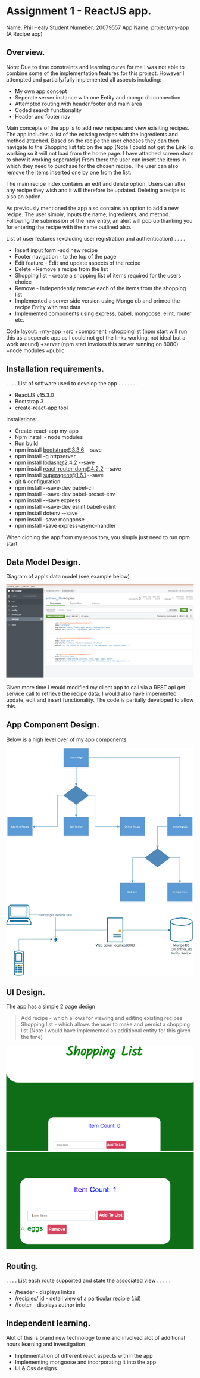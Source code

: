 # Assignment 1 - ReactJS app.

Name: Phil Healy
Student Numeber: 20079557
App Name: project/my-app (A Recipe app)


## Overview.
Note: Due to time constraints and learning curve for me I was not able to combine some of the implementation features for this project.
However I attempted and partially/fully implemented all aspects including:
+ My own app concept
+ Seperate server instance with one Entity and mongo db connection
+ Attempted routing with header,footer and main area
+ Coded search functionality
+ Header and footer nav

Main concepts of the app is to add new recipes and view exisiting recipes. 
The app includes a list of the existing recipes with the ingredients and method attached. Based on the recipe the user chooses they can then navigate to the Shopping list tab on the app (Note I could not get the Link To working so it will not load from the home page. I have attached screen shots to show it working seperately)
From there the user can insert the items in which they need to purchase for the chosen recipe. The user can also remove the items inserted one by one from the list.

The main recipe index contains an edit and delete option. Users can alter any recipe they wish and it will therefore be updated. Deleting a recipe is also an option.

As previously mentioned the app also contains an option to add a new recipe. The user simply, inputs the name, ingredients, and method. Following the submission of the new entry, 
an alert will pop up thanking you for entering the recipe with the name outlined also. 


 List of user features (excluding user registration and authentication) . . . . 
 
+ Insert input form -add new recipe
+ Footer navigation - to the top of the page
+ Edit feature - Edit and update aspects of the recipe 
+ Delete - Remove a recipe from the list
+ Shopping list - create a shopping list of items required for the users choice
+ Remove - Independently remove each of the items from the shopping list 
+ Implemented a server side version using Mongo db and primed the recipe Entity with test data
+ Implemented components using express, babel, mongoose, elint, router etc. 

Code layout:
+my-app
  +src
    +component
      +shoppinglist (npm start will run this as a seperate app as I could not get the links working, not ideal but a work around)
    +server (npm start invokes this server running on 8080)
    +node modules
    +public

## Installation requirements.
. . . .  List of software used to develop the app . . . . . . . 
+ ReactJS v15.3.0
+ Bootstrap 3
+ create-react-app tool


Installations:
+ Create-react-app my-app
+ Npm install - node modules
+ Run build 
+ npm install  bootstrap@3.3.6  --save
+ npm install -g httpserver
+ npm install  lodash@2.4.2 --save
+ npm install react-router-dom@4.2.2 --save
+ npm install  superagent@1.6.1 --save
+ git & configuration 
+ npm install --save-dev babel-cli
+ npm install --save-dev babel-preset-env
+ npm install --save express
+ npm install --save-dev eslint babel-eslint
+ npm install dotenv --save
+ npm install -save mongoose
+ npm install -save express-async-handler


When cloning the app from my repository, you simply just need to run npm start 



## Data Model Design.

Diagram of app's data model (see example below)

![image1](data.PNG)

Given more time I would modified my client app to call via a REST api get service call to retrieve the recipe data. I would also have impemented update, edit and insert functionality. The code is partially developed to allow this.



## App Component Design.

Below is a high level over of my app components

![image2](Components.jpg)
![image3](Networkdiagram.jpg)

## UI Design.

The app has a simple 2 page design
>Add recipe - which allows for viewing and editing existing recipes
>Shopping list - which allows the user to make and persist a shopping list (Note I would have implemented an additional entity for this given the time)

![image4](shopping.png)
![image5](shoppingremove.png)



## Routing.
. . . . List each route supported and state the associated view . . . . . 

+ /header - displays linkss
+ /recipies/:id - detail view of a particular recipie (:id)
+ /footer - displays author info



## Independent learning.

Alot of this is brand new technology to me and involved alot of additional hours learning and investigation

+ Implementation of different react aspects within the app
+ Implementing mongoose and incorporating it into the app
+ UI & Css designs